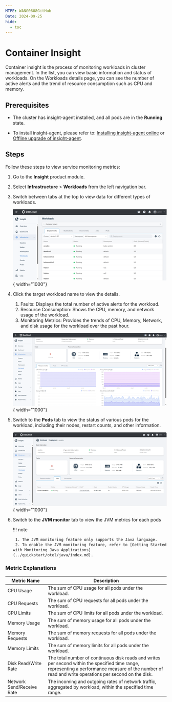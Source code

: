 ```yaml
---
MTPE: WANG0608GitHub
Date: 2024-09-25
hide:
  - toc
---
```


# Container Insight

Container insight is the process of monitoring workloads in cluster management. In the list,
you can view basic information and status of workloads. On the Workloads details page, you can
see the number of active alerts and the trend of resource consumption such as CPU and memory.

## Prerequisites

- The cluster has insight-agent installed, and all pods are in the __Running__ state.

- To install insight-agent, please refer to: [Installing insight-agent online](../../quickstart/install/install-agent.md) or [Offline upgrade of insight-agent](../../quickstart/install/offline-install.md).

## Steps

Follow these steps to view service monitoring metrics:

1. Go to the __Insight__ product module.

2. Select __Infrastructure__ > __Workloads__ from the left navigation bar.

3. Switch between tabs at the top to view data for different types of workloads.

    ![container insight](../../image/workload00.png){ width="1000"}

4. Click the target workload name to view the details.

    1. Faults: Displays the total number of active alerts for the workload.
    2. Resource Consumption: Shows the CPU, memory, and network usage of the workload.
    3. Monitoring Metrics: Provides the trends of CPU, Memory, Network, and disk usage for the workload over the past hour.

    ![container insight](../../image/workload.png){ width="1000"}

5. Switch to the __Pods__ tab to view the status of various pods for the workload, including their nodes, restart counts, and other information.

    ![container insight](../../image/workload-1.png){ width="1000"}

6. Switch to the __JVM monitor__ tab to view the JVM metrics for each pods

    <!-- add images later -->

    !!! note

        1. The JVM monitoring feature only supports the Java language.
        2. To enable the JVM monitoring feature, refer to [Getting Started with Monitoring Java Applications](../quickstart/otel/java/index.md).

### Metric Explanations

| **Metric Name** | **Description** |
| -- | -- |
| CPU Usage | The sum of CPU usage for all pods under the workload.|
| CPU Requests | The sum of CPU requests for all pods under the workload.|
| CPU Limits | The sum of CPU limits for all pods under the workload.|
| Memory Usage | The sum of memory usage for all pods under the workload.|
| Memory Requests | The sum of memory requests for all pods under the workload.|
| Memory Limits | The sum of memory limits for all pods under the workload.|
| Disk Read/Write Rate | The total number of continuous disk reads and writes per second within the specified time range, representing a performance measure of the number of read and write operations per second on the disk.|
| Network Send/Receive Rate | The incoming and outgoing rates of network traffic, aggregated by workload, within the specified time range.|

